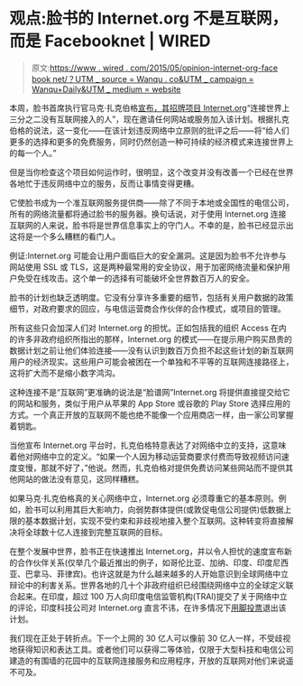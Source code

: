 # 观点:脸书的 Internet.org 不是互联网，而是 Facebooknet | WIRED

> 原文:[https://www . wired . com/2015/05/opinion-internet-org-face book net/？UTM _ source = Wanqu . co&UTM _ campaign = Wanqu+Daily&UTM _ medium = website](https://www.wired.com/2015/05/opinion-internet-org-facebooknet/?utm_source=wanqu.co&utm_campaign=Wanqu+Daily&utm_medium=website)

本周，脸书首席执行官马克·扎克伯格[宣布，其招牌项目 Internet.org](https://www.wired.com/2015/05/internet-org-expands-net-neutrality/)“连接世界上三分之二没有互联网接入的人”，现在邀请任何网站或服务加入该计划。根据扎克伯格的说法，这一变化——在该计划违反网络中立原则的批评之后——将“给人们更多的选择和更多的免费服务，同时仍然创造一种可持续的经济模式来连接世界上的每一个人。”

但是当你检查这个项目如何运作时，很明显，这个改变并没有改善一个已经在世界各地忙于违反网络中立的服务，反而让事情变得更糟。

它使脸书成为一个准互联网服务提供商——除了不同于本地或全国性的电信公司，所有的网络流量都将通过脸书的服务器。换句话说，对于使用 Internet.org 连接互联网的人来说，脸书将是世界信息事实上的守门人。不幸的是，脸书已经显示出这将是一个多么糟糕的看门人。

例证:Internet.org 可能会让用户面临巨大的安全漏洞。这是因为脸书不允许参与网站使用 SSL 或 TLS，这是两种最常用的安全协议，用于加密网络流量和保护用户免受在线攻击。这个单一的选择有可能破坏全世界数百万人的安全。

脸书的计划也缺乏透明度。它没有分享许多重要的细节，包括有关用户数据的政策细节，对政府要求的回应，与电信运营商合作伙伴的合作模式，或项目的管理。

所有这些只会加深人们对 Internet.org 的担忧。正如包括我的组织 Access 在内的许多非政府组织所指出的那样，Internet.org 的模式——在提示用户购买昂贵的数据计划之前让他们体验连接——没有认识到数百万负担不起这些计划的新互联网用户的经济现实。这些用户可能会被困在一个单独和不平等的互联网连接路径上，这将扩大而不是缩小数字鸿沟。

这种连接不是“互联网”更准确的说法是“脸谱网”Internet.org 将提供直接提交给它的网站和服务，类似于用户从苹果的 App Store 或谷歌的 Play Store 选择应用的方式。一个真正开放的互联网不能也绝不能像一个应用商店一样，由一家公司掌握着钥匙。

当他宣布 Internet.org 平台时，扎克伯格特意表达了对网络中立的支持，这意味着他对网络中立的定义。“如果一个人因为移动运营商要求付费而导致视频访问速度变慢，那就不好了，”他说。然而，扎克伯格对提供免费访问某些网站而不提供其他网站的做法没有意见，这同样糟糕。

如果马克·扎克伯格真的关心网络中立，Internet.org 必须尊重它的基本原则。例如，脸书可以利用其巨大影响力，向弱势群体提供(或敦促电信公司提供)低数据上限的基本数据计划，实现不受约束和非歧视地接入整个互联网。这种转变将直接解决将全球数十亿人连接到完整互联网的目标。

在整个发展中世界，脸书正在快速推出 Internet.org，并以令人担忧的速度宣布新的合作伙伴关系(仅举几个最近推出的例子，如哥伦比亚、加纳、印度、印度尼西亚、巴拿马、菲律宾)。也许这就是为什么越来越多的人开始意识到全球网络中立辩论中的利害关系。世界各地的几十个非政府组织已经围绕网络中立的全球定义联合起来。在印度，超过 100 万人向印度电信监管机构(TRAI)提交了关于网络中立的评论，印度科技公司对 Internet.org 直言不讳，在许多情况下[用脚投票](http://arstechnica.com/business/2015/04/16/facebooks-internet-org-sees-defections-over-alleged-harm-to-net-neutrality/)退出该计划。

我们现在正处于转折点。下一个上网的 30 亿人可以像前 30 亿人一样，不受歧视地获得知识和表达工具。或者他们可以获得二等体验，仅限于大型科技和电信公司建造的有围墙的花园中的互联网连接服务和应用程序，开放的互联网对他们来说遥不可及。